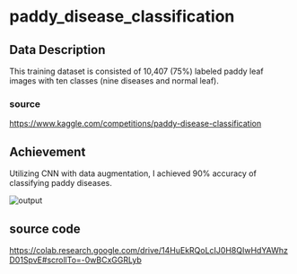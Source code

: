 # paddy_disease_classification

## Data Description
This training dataset is consisted of 10,407 (75%) labeled paddy leaf images with ten classes (nine diseases and normal leaf).

### source
https://www.kaggle.com/competitions/paddy-disease-classification

## Achievement
Utilizing CNN with data augmentation, I achieved 90% accuracy of classifying paddy diseases.

![output](https://user-images.githubusercontent.com/84240134/171626888-ea7f4aea-ee70-4678-825f-6691b1b1ddf1.png)


## source code
https://colab.research.google.com/drive/14HuEkRQoLcIJ0H8QIwHdYAWhzD01SpvE#scrollTo=-0wBCxGGRLyb

